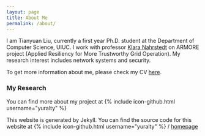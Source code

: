 ```yaml
---
layout: page
title: About Me
permalink: /about/
---
```


I am Tianyuan Liu, currently a first year Ph.D. student at the Department of
Computer Science, UIUC. I work with professor [Klara Nahrstedt](http://cairo.cs.illinois.edu/klara.html)
on ARMORE project (Applied Resiliency for More Trustworthy Grid Operation). My
research interest includes network systems and security.

To get more information about me, please check my CV [here](http://yuralty.github.io/resume.pdf).

### My Research





You can find more about my project at
{% include icon-github.html username="yuralty" %}

This website is generated by Jekyll.
You can find the source code for this website at
{% include icon-github.html username="yuralty" %} /
[homepage](https://github.com/yuralty/yuralty.github.io)
